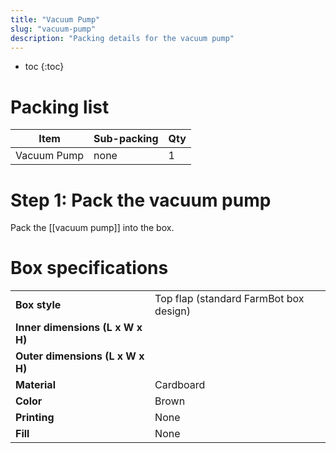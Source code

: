 ```yaml
---
title: "Vacuum Pump"
slug: "vacuum-pump"
description: "Packing details for the vacuum pump"
---
```


* toc
{:toc}

# Packing list

|Item|Sub-packing|Qty|
|----|-----------|---|
|Vacuum Pump|none|1

# Step 1: Pack the vacuum pump

Pack the [[vacuum pump]] into the box.

# Box specifications

|                                |                              |
|--------------------------------|------------------------------|
|**Box style**                   |Top flap (standard FarmBot box design)
|**Inner dimensions (L x W x H)**|
|**Outer dimensions (L x W x H)**|
|**Material**                    |Cardboard
|**Color**                       |Brown
|**Printing**                    |None
|**Fill**                        |None

